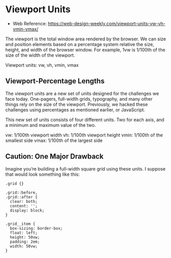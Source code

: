 # Viewport Units

  - Web Reference: https://web-design-weekly.com/viewport-units-vw-vh-vmin-vmax/ 

The viewport is the total window area rendered by the browser. We can size and position elements based on a percentage system relative the size, height, and width of the browser window. For example, 1vw is 1/100th of the size of the width of the viewport.

Viewport units: vw, vh, vmin, vmax

## Viewport-Percentage Lengths
The viewport units are a new set of units designed for the challenges we face today. One-pagers, full-width grids, typography, and many other things rely on the size of the viewport. Previously, we hacked these challenges using percentages as mentioned earlier, or JavaScript.

This new set of units consists of four different units. Two for each axis, and a minimum and maximum value of the two.

vw: 1/100th viewport width
vh: 1/100th viewport height
vmin: 1/100th of the smallest side
vmax: 1/100th of the largest side


## Caution: One Major Drawback
Imagine you’re building a full-width square grid using these units. I suppose that would look something like this:


    .grid {}
        
    .grid::before,
    .grid::after {
      clear: both;
      content: '';
      display: block;
    }
        
    .grid__item {
      box-sizing: border-box;
      float: left;
      height: 50vw;
      padding: 2em;
      width: 50vw;
    }